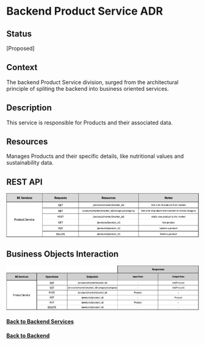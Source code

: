 # Backend Product Service ADR

## Status

[Proposed]

## Context

The backend Product Service division, surged from the architectural principle of spliting the backend into business oriented services. 

## Description

This service is responsible for Products and their associated data.

## Resources

Manages Products and their specific details, like nutritional values and sustainability data.

## REST API

<img src="../requests/assets/ProductService.png" alt="REST Product Service" />

## Business Objects Interaction


<img src="../business-objects/assets/ProductBOs.png" alt="Business Objects Interaction"  />


#### [Back to Backend Services](./README.md)
#### [Back to Backend](../README.md)
